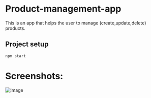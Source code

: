 # Product-management-app
This is an app that helps the user to manage (create,update,delete) products.

## Project setup
```
npm start
```


<h1>Screenshots:</h1>




![image](https://github.com/Nilesh-1211/Product-management-app/assets/77089154/f54b819a-8549-4988-bef9-acdceb2c4ab7)

